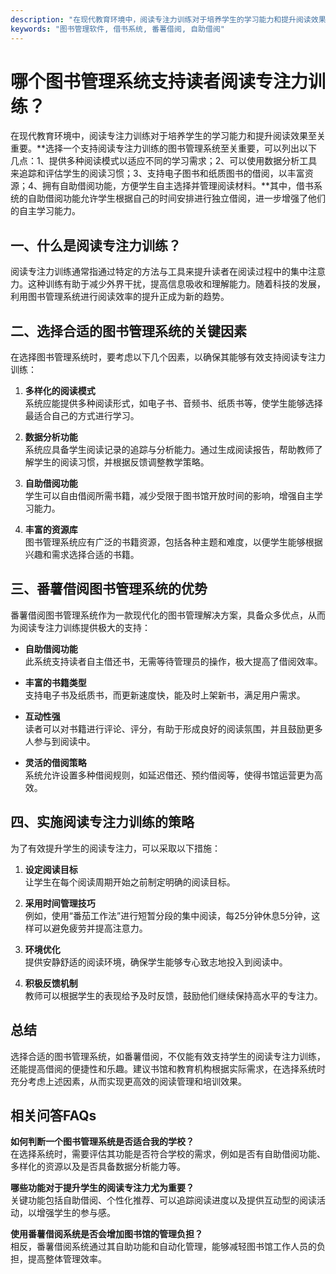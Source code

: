 ```yaml
---
description: "在现代教育环境中，阅读专注力训练对于培养学生的学习能力和提升阅读效果至关重要。**选择一个支持阅读专注力训练的图书管理系统至关重要，可以列出以下几点：1、提供多种阅读模式以适应不同的学习需求；2、可以使用数据分析工具来追踪和评估学生的阅读习惯；3、支持电子图书和纸质图书的借阅，以丰富资源；4、拥有自助借阅功能，方便学生自主选择并管理阅读材料。**其中，借书系统的自助借阅功能允许学生根据自己的时间安排进行独立借阅，进一步增强了他们的自主学习能力。"
keywords: "图书管理软件, 借书系统, 番薯借阅, 自助借阅"
---
```

# 哪个图书管理系统支持读者阅读专注力训练？

在现代教育环境中，阅读专注力训练对于培养学生的学习能力和提升阅读效果至关重要。**选择一个支持阅读专注力训练的图书管理系统至关重要，可以列出以下几点：1、提供多种阅读模式以适应不同的学习需求；2、可以使用数据分析工具来追踪和评估学生的阅读习惯；3、支持电子图书和纸质图书的借阅，以丰富资源；4、拥有自助借阅功能，方便学生自主选择并管理阅读材料。**其中，借书系统的自助借阅功能允许学生根据自己的时间安排进行独立借阅，进一步增强了他们的自主学习能力。

## **一、什么是阅读专注力训练？**

阅读专注力训练通常指通过特定的方法与工具来提升读者在阅读过程中的集中注意力。这种训练有助于减少外界干扰，提高信息吸收和理解能力。随着科技的发展，利用图书管理系统进行阅读效率的提升正成为新的趋势。

## **二、选择合适的图书管理系统的关键因素**

在选择图书管理系统时，要考虑以下几个因素，以确保其能够有效支持阅读专注力训练：

1. **多样化的阅读模式**  
   系统应能提供多种阅读形式，如电子书、音频书、纸质书等，使学生能够选择最适合自己的方式进行学习。

2. **数据分析功能**  
   系统应具备学生阅读记录的追踪与分析能力。通过生成阅读报告，帮助教师了解学生的阅读习惯，并根据反馈调整教学策略。

3. **自助借阅功能**  
   学生可以自由借阅所需书籍，减少受限于图书馆开放时间的影响，增强自主学习能力。

4. **丰富的资源库**  
   图书管理系统应有广泛的书籍资源，包括各种主题和难度，以便学生能够根据兴趣和需求选择合适的书籍。

## **三、番薯借阅图书管理系统的优势**

番薯借阅图书管理系统作为一款现代化的图书管理解决方案，具备众多优点，从而为阅读专注力训练提供极大的支持：

- **自助借阅功能**  
  此系统支持读者自主借还书，无需等待管理员的操作，极大提高了借阅效率。

- **丰富的书籍类型**  
  支持电子书及纸质书，而更新速度快，能及时上架新书，满足用户需求。

- **互动性强**  
  读者可以对书籍进行评论、评分，有助于形成良好的阅读氛围，并且鼓励更多人参与到阅读中。

- **灵活的借阅策略**  
  系统允许设置多种借阅规则，如延迟借还、预约借阅等，使得书馆运营更为高效。

## **四、实施阅读专注力训练的策略**

为了有效提升学生的阅读专注力，可以采取以下措施：

1. **设定阅读目标**  
   让学生在每个阅读周期开始之前制定明确的阅读目标。

2. **采用时间管理技巧**  
   例如，使用“番茄工作法”进行短暂分段的集中阅读，每25分钟休息5分钟，这样可以避免疲劳并提高注意力。

3. **环境优化**  
   提供安静舒适的阅读环境，确保学生能够专心致志地投入到阅读中。

4. **积极反馈机制**  
   教师可以根据学生的表现给予及时反馈，鼓励他们继续保持高水平的专注力。

## **总结**

选择合适的图书管理系统，如番薯借阅，不仅能有效支持学生的阅读专注力训练，还能提高借阅的便捷性和乐趣。建议书馆和教育机构根据实际需求，在选择系统时充分考虑上述因素，从而实现更高效的阅读管理和培训效果。

## 相关问答FAQs

**如何判断一个图书管理系统是否适合我的学校？**  
在选择系统时，需要评估其功能是否符合学校的需求，例如是否有自助借阅功能、多样化的资源以及是否具备数据分析能力等。

**哪些功能对于提升学生的阅读专注力尤为重要？**  
关键功能包括自助借阅、个性化推荐、可以追踪阅读进度以及提供互动型的阅读活动，以增强学生的参与感。

**使用番薯借阅系统是否会增加图书馆的管理负担？**  
相反，番薯借阅系统通过其自助功能和自动化管理，能够减轻图书馆工作人员的负担，提高整体管理效率。

